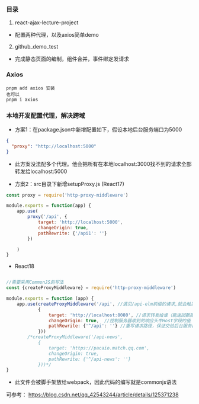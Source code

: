 ### 目录
1. react-ajax-lecture-project
* 配置两种代理，以及axios简单demo
2. github_demo_test
* 完成静态页面的编制，组件合并，事件绑定发请求

### Axios

```
pnpm add axios 安装
也可以
pnpm i axios
```

### 本地开发配置代理，解决跨域

* 方案1：在package.json中新增配置如下，假设本地后台服务端口为5000

```json
{
  "proxy": "http://localhost:5000"
}
```
- 此方案没法配多个代理。他会把所有在本地localhost:3000找不到的请求全部转发给localhost:5000

* 方案2：src目录下新增setupProxy.js (React17)
```js
const proxy = require('http-proxy-middleware')

module.exports = function(app) {
    app.use(
        proxy('/api', {
            target: 'http://localhost:5000',
            changeOrigin: true,
            pathRewrite: {'/api1': ''}
        })

    )
}

```

* React18
```js

//需要采用CommonJS的写法
const {createProxyMiddleware} = require('http-proxy-middleware')

module.exports = function (app) {
    app.use(createProxyMiddleware('/api', //遇见/api-elm前缀的请求,就会触发该代理配置
            {
                target: 'http://localhost:8080', //请求转发给谁（能返回数据的服务器地址）
                changeOrigin: true,  //控制服务器收到的响应头中Host字段的值
                pathRewrite: {'^/api': ''} //重写请求路径，保证交给后台服务器是正常地请求地址（必须配置）
            }))
        /*createProxyMiddleware('/api-news',
            {
                target: 'https://pacaio.match.qq.com',
                changeOrigin: true,
                pathRewrite: {'^/api-news': ''}
            }))*/
}
```
- 此文件会被脚手架放给webpack，因此代码的编写就是commonjs语法

可参考：
https://blog.csdn.net/qq_42543244/article/details/125371238

